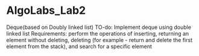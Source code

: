 # AlgoLabs_Lab2
Deque(based on Doubly linked list)
TO-do:
  Implement deque using double linked list
Requirements: perform the operations of inserting, returning an element without deleting, deleting (for example - return and delete the first element from the stack), and search    for a specific element

